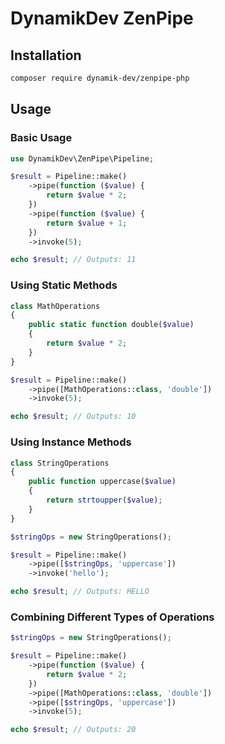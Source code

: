 # DynamikDev ZenPipe

## Installation

```bash
composer require dynamik-dev/zenpipe-php
```

## Usage

### Basic Usage

```php
use DynamikDev\ZenPipe\Pipeline;

$result = Pipeline::make()
    ->pipe(function ($value) {
        return $value * 2;
    })
    ->pipe(function ($value) {
        return $value + 1;
    })
    ->invoke(5);

echo $result; // Outputs: 11
```

### Using Static Methods

```php
class MathOperations
{
    public static function double($value)
    {
        return $value * 2;
    }
}

$result = Pipeline::make()
    ->pipe([MathOperations::class, 'double'])
    ->invoke(5);

echo $result; // Outputs: 10
```

### Using Instance Methods

```php
class StringOperations
{
    public function uppercase($value)
    {
        return strtoupper($value);
    }
}

$stringOps = new StringOperations();

$result = Pipeline::make()
    ->pipe([$stringOps, 'uppercase'])
    ->invoke('hello');

echo $result; // Outputs: HELLO
```

### Combining Different Types of Operations

```php
$stringOps = new StringOperations();

$result = Pipeline::make()
    ->pipe(function ($value) {
        return $value * 2;
    })
    ->pipe([MathOperations::class, 'double'])
    ->pipe([$stringOps, 'uppercase'])
    ->invoke(5);

echo $result; // Outputs: 20
```
